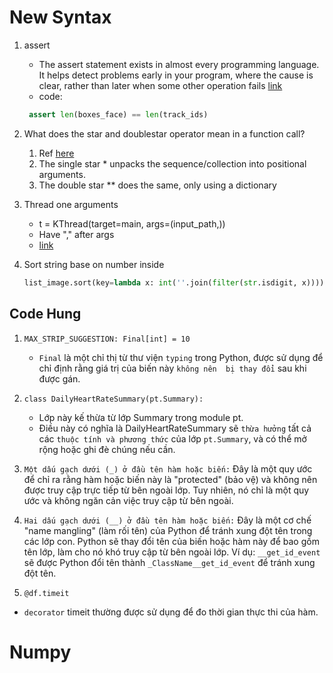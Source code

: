 # New Syntax
1. assert
    + The assert statement exists in almost every programming language. It helps detect problems early in your program, where the cause is clear, rather than later when some other operation fails
        [link](https://stackoverflow.com/questions/5142418/what-is-the-use-of-assert-in-python)
    + code:
   ```python
    assert len(boxes_face) == len(track_ids)
    ```
   
2. What does the star and doublestar operator mean in a function call?
   1. Ref [here](https://stackoverflow.com/questions/2921847/what-does-the-star-and-doublestar-operator-mean-in-a-function-call)
   2. The single star * unpacks the sequence/collection into positional arguments.
   3. The double star ** does the same, only using a dictionary
2. Thread one arguments
    + t = KThread(target=main, args=(input_path,))
    + Have "," after args
    + [link](https://stackoverflow.com/questions/37116721/typeerror-in-threading-function-takes-x-positional-argument-but-y-were-given)
3. Sort string base on number inside
    ```python
    list_image.sort(key=lambda x: int(''.join(filter(str.isdigit, x))))
    ```

## Code Hung
1. `MAX_STRIP_SUGGESTION: Final[int] = 10`
   + `Final` là một chỉ thị từ thư viện `typing` trong Python, được sử dụng để chỉ định rằng giá trị của biến này `không nên 
bị thay đổi` sau khi được gán.
2. `class DailyHeartRateSummary(pt.Summary):`
   + Lớp này kế thừa từ lớp Summary trong module pt.
   + Điều này có nghĩa là DailyHeartRateSummary sẽ `thừa hưởng` tất cả các `thuộc tính và phương thức` của lớp `pt.Summary`,
và có thể mở rộng hoặc ghi đè chúng nếu cần.
3. `Một dấu gạch dưới (_) ở đầu tên hàm hoặc biến:`
Đây là một quy ước để chỉ ra rằng hàm hoặc biến này là "protected" (bảo vệ) và không nên được truy cập trực tiếp từ bên ngoài lớp.
Tuy nhiên, nó chỉ là một quy ước và không ngăn cản việc truy cập từ bên ngoài.

4. `Hai dấu gạch dưới (__) ở đầu tên hàm hoặc biến:`
Đây là một cơ chế "name mangling" (làm rối tên) của Python để tránh xung đột tên trong các lớp con. 
Python sẽ thay đổi tên của biến hoặc hàm này để bao gồm tên lớp, làm cho nó khó truy cập từ bên ngoài lớp.
Ví dụ: `__get_id_event` sẽ được Python đổi tên thành `_ClassName__get_id_event` để tránh xung đột tên.
5. `@df.timeit`
+ `decorator` timeit thường được sử dụng để đo thời gian thực thi của hàm.


# Numpy 
